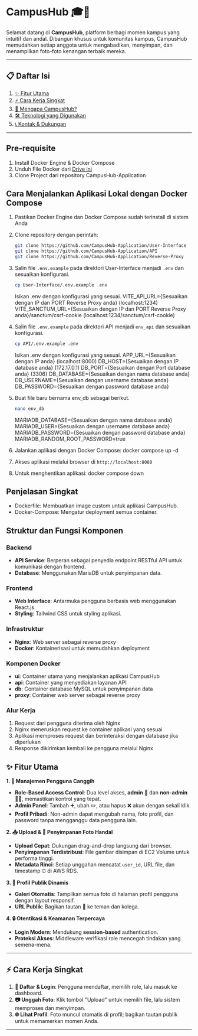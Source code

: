 # CampusHub 🎓📸

Selamat datang di **CampusHub**, platform berbagi momen kampus yang intuitif dan andal. Dibangun khusus untuk komunitas kampus, CampusHub memudahkan setiap anggota untuk mengabadikan, menyimpan, dan menampilkan foto-foto kenangan terbaik mereka.

---

## 📋 Daftar Isi

1. [✨ Fitur Utama](#-fitur-utama)
2. [⚡ Cara Kerja Singkat](#-cara-kerja-singkat)
3. [🚀 Mengapa CampusHub?](#-mengapa-campushub)
4. [🛠 Teknologi yang Digunakan](#-teknologi-yang-digunakan)
5. [📞 Kontak & Dukungan](#-kontak--dukungan)

---

## Pre-requisite

1. Install Docker Engine & Docker Compose
2. Unduh File Docker dari [Drive ini](https://drive.google.com/drive/u/1/folders/1EBlpWSUUwHYn4ze_LGonflacQlYoLzfA)
3. Clone Project dari repository CampusHub-Application

## Cara Menjalankan Aplikasi Lokal dengan Docker Compose

1. Pastikan Docker Engine dan Docker Compose sudah terinstall di sistem Anda
2. Clone repository dengan perintah:

   ```bash
   git clone https://github.com/CampusHub-Application/User-Interface
   git clone https://github.com/CampusHub-Application/API
   git clone https://github.com/CampusHub-Application/Reverse-Proxy
   ```
   
4. Salin file `.env.example` pada direktori User-Interface menjadi `.env` dan sesuaikan konfigurasi.
   ```bash
   cp User-Interface/.env.example .env
   ```
      
   Isikan .env dengan konfigurasi yang sesuai.
   VITE_API_URL={Sesuaikan dengan IP dan PORT Reverse Proxy anda} (localhost:1234)
   VITE_SANCTUM_URL={Sesuaikan dengan IP dan PORT Reverse Proxy anda}/sanctum/csrf-cookie (localhost:1234/sanctum/csrf-cookie)

5. Salin file `.env.example` pada direktori API menjadi `env_api` dan sesuaikan konfigurasi.
      ```bash
   cp API/.env.example .env
   ```

   Isikan .env dengan konfigurasi yang sesuai.
   APP_URL={Sesuaikan dengan IP  anda} (localhost:8000)
   DB_HOST={Sesuaikan dengan IP database anda} (172.17.0.1)
   DB_PORT={Sesuaikan dengan Port database anda} (3306}
   DB_DATABASE={Sesuaikan dengan nama database anda}
   DB_USERNAME={Sesuaikan dengan username database anda}
   DB_PASSWORD={Sesuaikan dengan password database anda}

6. Buat file baru bernama env_db sebagai berikut.
   ```bash
   nano env_db
   ```
   
   MARIADB_DATABASE={Sesuaikan dengan nama database anda}
   MARIADB_USER={Sesuaikan dengan username database anda}
   MARIADB_PASSWORD={Sesuaikan dengan password database anda}
   MARIADB_RANDOM_ROOT_PASSWORD=true
   
8. Jalankan aplikasi dengan Docker Compose:
   docker compose up -d
   
10. Akses aplikasi melalui browser di `http://localhost:8080`
    
12. Untuk menghentikan aplikasi:
    docker compose down

## Penjelasan Singkat

- Dockerfile: Membuatkan image custom untuk aplikasi CampusHub.
- Docker-Compose: Mengatur deployment semua container.

## Struktur dan Fungsi Komponen

### Backend

- **API Service**: Berperan sebagai penyedia endpoint RESTful API untuk komunikasi dengan frontend.
- **Database**: Menggunakan MariaDB untuk penyimpanan data.

### Frontend

- **Web Interface**: Antarmuka pengguna berbasis web menggunakan React.js
- **Styling**: Tailwind CSS untuk styling aplikasi.
  
### Infrastruktur

- **Nginx**: Web server sebagai reverse proxy
- **Docker**: Kontainerisasi untuk memudahkan deployment

### Komponen Docker

- **ui**: Container utama yang menjalankan aplikasi CampusHub
- **api**: Container yang menyediakan layanan API
- **db**: Container database MySQL untuk penyimpanan data
- **proxy**: Container web server sebagai reverse proxy

### Alur Kerja

1. Request dari pengguna diterima oleh Nginx
2. Nginx meneruskan request ke container aplikasi yang sesuai
3. Aplikasi memproses request dan berinteraksi dengan database jika diperlukan
4. Response dikirimkan kembali ke pengguna melalui Nginx

## ✨ Fitur Utama

**1. 👥 Manajemen Pengguna Canggih**  
- **Role-Based Access Control**: Dua level akses, **admin** 🔑 dan **non-admin** 🧑‍🎓, memastikan kontrol yang tepat.  
- **Admin Panel**: Tambah ➕, ubah ✏️, atau hapus ❌ akun dengan sekali klik.  
- **Profil Pribadi**: Non-admin dapat mengubah nama, foto profil, dan password tanpa mengganggu data pengguna lain.

**2. 📤 Upload & 💾 Penyimpanan Foto Handal**  
- **Upload Cepat**: Dukungan drag-and-drop langsung dari browser.  
- **Penyimpanan Terdistribusi**: File gambar disimpan di EC2 Volume untuk performa tinggi.  
- **Metadata Rinci**: Setiap unggahan mencatat `user_id`, URL file, dan timestamp ⏰ di AWS RDS.

**3. 🌟 Profil Publik Dinamis**  
- **Galeri Otomatis**: Tampilkan semua foto di halaman profil pengguna dengan layout responsif.  
- **URL Publik**: Bagikan tautan 🔗 ke teman dan kolega.

**4. 🔒 Otentikasi & Keamanan Terpercaya**  
- **Login Modern**: Mendukung **session-based** authentication.  
- **Proteksi Akses**: Middleware verifikasi role mencegah tindakan yang semena-mena.

---

## ⚡ Cara Kerja Singkat

1. **📝 Daftar & Login**: Pengguna mendaftar, memilih role, lalu masuk ke dashboard.  
2. **📷 Unggah Foto**: Klik tombol "Upload" untuk memilih file, lalu sistem memproses dan menyimpan.  
3. **🌐 Lihat Profil**: Foto muncul otomatis di profil; bagikan tautan publik untuk memamerkan momen Anda.

---
